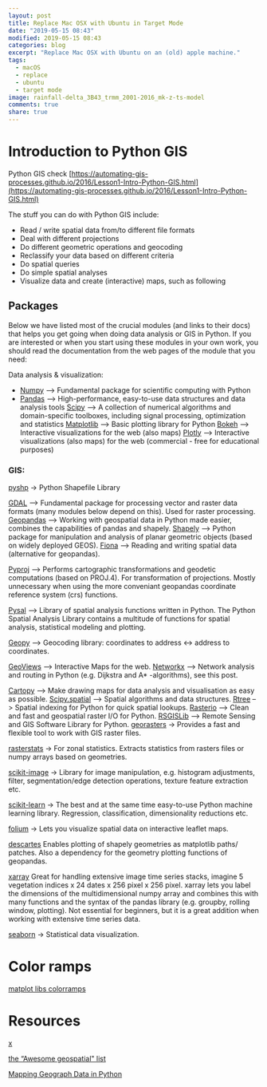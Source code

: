 ```yaml
---
layout: post
title: Replace Mac OSX with Ubuntu in Target Mode
date: "2019-05-15 08:43"
modified: 2019-05-15 08:43
categories: blog
excerpt: "Replace Mac OSX with Ubuntu on an (old) apple machine."
tags:
  - macOS
  - replace
  - ubuntu
  - target mode
image: rainfall-delta_3B43_trmm_2001-2016_mk-z-ts-model
comments: true
share: true
---
```


# Introduction to Python GIS

Python GIS
check [https://automating-gis-processes.github.io/2016/Lesson1-Intro-Python-GIS.html](https://automating-gis-processes.github.io/2016/Lesson1-Intro-Python-GIS.html)

The stuff you can do with Python GIS include:

- Read / write spatial data from/to different file formats
- Deal with different projections
- Do different geometric operations and geocoding
- Reclassify your data based on different criteria
- Do spatial queries
- Do simple spatial analyses
- Visualize data and create (interactive) maps, such as following


## Packages

Below we have listed most of the crucial modules (and links to their docs) that helps you get going when doing data analysis or GIS in Python. If you are interested or when you start using these modules in your own work, you should read the documentation from the web pages of the module that you need:

Data analysis & visualization:
- [Numpy](http://www.numpy.org) –> Fundamental package for scientific computing with Python
- [Pandas](http://pandas.pydata.org) –> High-performance, easy-to-use data structures and data analysis tools
[Scipy](https://www.scipy.org/about.html) –> A collection of numerical algorithms and domain-specific toolboxes, including signal processing, optimization and statistics
[Matplotlib](https://matplotlib.org) –> Basic plotting library for Python
[Bokeh](http://bokeh.pydata.org/en/latest/) –> Interactive visualizations for the web (also maps)
[Plotly](https://plot.ly/python/) –> Interactive visualizations (also maps) for the web (commercial - free for educational purposes)

### GIS:

[pyshp](https://pypi.org/project/pyshp/) -> Python Shapefile Library

[GDAL](https://www.gdal.org) –> Fundamental package for processing vector and raster data formats (many modules below depend on this). Used for raster processing.
[Geopandas](http://geopandas.org/#description) –> Working with geospatial data in Python made easier, combines the capabilities of pandas and shapely.
[Shapely](https://pypi.org/project/Shapely/) –> Python package for manipulation and analysis of planar geometric objects (based on widely deployed GEOS).
[Fiona](https://pypi.org/project/Fiona/) –> Reading and writing spatial data (alternative for geopandas).

[Pyproj](https://pypi.org/project/pyproj/) –> Performs cartographic transformations and geodetic computations (based on PROJ.4). For transformation of projections. Mostly unnecessary when using the more conveniant geopandas coordinate reference system (crs) functions.

[Pysal](https://pysal.readthedocs.io/en/latest/) –> Library of spatial analysis functions written in Python. The Python Spatial Analysis Library contains a multitude of functions for spatial analysis, statistical modeling and plotting.

[Geopy](https://geopy.readthedocs.io/en/latest/) –> Geocoding library: coordinates to address <-> address to coordinates.

[GeoViews](http://geo.holoviews.org/index.html) –> Interactive Maps for the web.
[Networkx](https://networkx.github.io/documentation/networkx-1.10/overview.html) –> Network analysis and routing in Python (e.g. Dijkstra and A* -algorithms), see this post.

[Cartopy](https://scitools.org.uk/cartopy/docs/latest/index.html) –> Make drawing maps for data analysis and visualisation as easy as possible.
[Scipy.spatial](https://docs.scipy.org/doc/scipy/reference/spatial.html) –> Spatial algorithms and data structures.
[Rtree](http://toblerity.org/rtree/) –> Spatial indexing for Python for quick spatial lookups.
[Rasterio](https://github.com/mapbox/rasterio) –> Clean and fast and geospatial raster I/O for Python.
[RSGISLib](https://www.rsgislib.org/index.html#python-documentation) –> Remote Sensing and GIS Software Library for Python.
[georasters](https://pypi.org/project/georasters/) -> Provides a fast and flexible tool to work with GIS raster files.

[rasterstats](https://pythonhosted.org/rasterstats/) -> For zonal statistics. Extracts statistics from rasters files or numpy arrays based on geometries.

[scikit-image](https://scikit-image.org) -> Library for image manipulation, e.g. histogram adjustments, filter, segmentation/edge detection operations, texture feature extraction etc.

[scikit-learn](https://scikit-learn.org/stable/) -> The best and at the same time easy-to-use Python machine learning library. Regression, classification, dimensionality reductions etc.

[folium](https://github.com/python-visualization/folium) -> Lets you visualize spatial data on interactive leaflet maps.

[descartes](https://pypi.org/project/descartes/) Enables plotting of shapely geometries as matplotlib paths/ patches. Also a dependency for the geometry plotting functions of geopandas.

[xarray](https://xarray.pydata.org/en/stable/) Great for handling extensive image time series stacks, imagine 5 vegetation indices x 24 dates x 256 pixel x 256 pixel. xarray lets you label the dimensions of the multidimensional numpy array and combines this with many functions and the syntax of the pandas library (e.g. groupby, rolling window, plotting). Not essential for beginners, but it is a great addition when working with extensive time series data.

[seaborn](https://seaborn.pydata.org) -> Statistical data visualization.

# Color ramps

[matplot libs colorramps](https://matplotlib.org/tutorials/colors/colormaps.html)

# Resources

[x](https://medium.com/@chrieke/essential-geospatial-python-libraries-5d82fcc38731)

[the “Awesome geospatial" list](https://github.com/sacridini/Awesome-Geospatial)

[Mapping Geograph Data in Python](https://towardsdatascience.com/mapping-geograph-data-in-python-610a963d2d7f)
